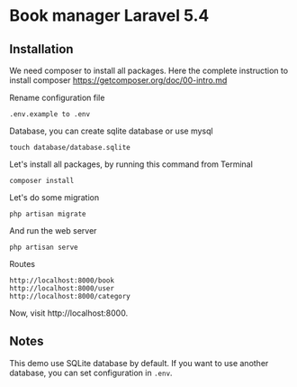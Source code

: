 # Book manager Laravel 5.4 

## Installation

We need composer to install all packages.
Here the complete instruction to install composer https://getcomposer.org/doc/00-intro.md

Rename configuration file
```
.env.example to .env
```

Database, you can create sqlite database or use mysql

```
touch database/database.sqlite

```

Let's install all packages, by running this command from Terminal

```
composer install
```

Let's do some migration

```
php artisan migrate
```

And run the web server

```
php artisan serve
```

Routes

```
http://localhost:8000/book 
http://localhost:8000/user
http://localhost:8000/category 
```

Now, visit http://localhost:8000.

## Notes

This demo use SQLite database by default.
If you want to use another database, you can set configuration in `.env`.